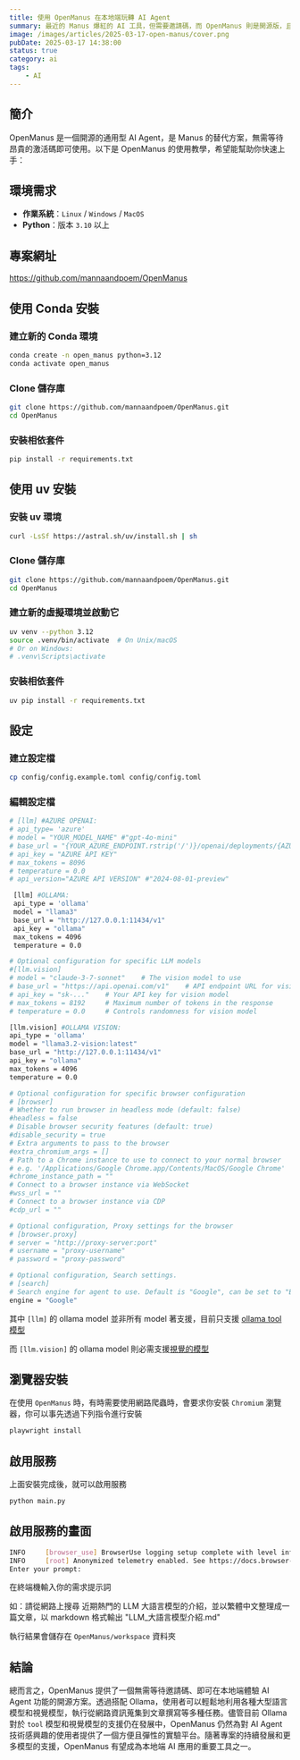 ```yaml
---
title: 使用 OpenManus 在本地端玩轉 AI Agent
summary: 最近的 Manus 爆紅的 AI 工具，但需要邀請碼，而 OpenManus 則是開源版，且可以在本地配合 ollama 使用
image: /images/articles/2025-03-17-open-manus/cover.png
pubDate: 2025-03-17 14:38:00
status: true
category: ai
tags:
    - AI
---
```


## 簡介

OpenManus 是一個開源的通用型 AI Agent，是 Manus 的替代方案，無需等待昂貴的激活碼即可使用。以下是 OpenManus 的使用教學，希望能幫助你快速上手：

## 環境需求

- **作業系統**：`Linux` / `Windows` / `MacOS`
- **Python**：版本 `3.10` 以上


## 專案網址

https://github.com/mannaandpoem/OpenManus

## 使用 Conda 安裝

### 建立新的 Conda 環境

```bash
conda create -n open_manus python=3.12
conda activate open_manus
```

### Clone 儲存庫

```bash
git clone https://github.com/mannaandpoem/OpenManus.git
cd OpenManus
```

### 安裝相依套件

```bash
pip install -r requirements.txt
```

## 使用 uv 安裝

### 安裝 uv 環境

```bash
curl -LsSf https://astral.sh/uv/install.sh | sh
```

### Clone 儲存庫

```bash
git clone https://github.com/mannaandpoem/OpenManus.git
cd OpenManus
```

### 建立新的虛擬環境並啟動它

```bash
uv venv --python 3.12
source .venv/bin/activate  # On Unix/macOS
# Or on Windows:
# .venv\Scripts\activate
```

### 安裝相依套件

```bash
uv pip install -r requirements.txt
```

## 設定

### 建立設定檔

```bash
cp config/config.example.toml config/config.toml
```

### 編輯設定檔

```bash
# [llm] #AZURE OPENAI:
# api_type= 'azure'
# model = "YOUR_MODEL_NAME" #"gpt-4o-mini"
# base_url = "{YOUR_AZURE_ENDPOINT.rstrip('/')}/openai/deployments/{AZURE_DEPOLYMENT_ID}"
# api_key = "AZURE API KEY"
# max_tokens = 8096
# temperature = 0.0
# api_version="AZURE API VERSION" #"2024-08-01-preview"

 [llm] #OLLAMA:
 api_type = 'ollama'
 model = "llama3"
 base_url = "http://127.0.0.1:11434/v1"
 api_key = "ollama"
 max_tokens = 4096
 temperature = 0.0

# Optional configuration for specific LLM models
#[llm.vision]
# model = "claude-3-7-sonnet"    # The vision model to use
# base_url = "https://api.openai.com/v1"    # API endpoint URL for vision model
# api_key = "sk-..."    # Your API key for vision model
# max_tokens = 8192     # Maximum number of tokens in the response
# temperature = 0.0     # Controls randomness for vision model

[llm.vision] #OLLAMA VISION:
api_type = 'ollama'
model = "llama3.2-vision:latest"
base_url = "http://127.0.0.1:11434/v1"
api_key = "ollama"
max_tokens = 4096
temperature = 0.0

# Optional configuration for specific browser configuration
# [browser]
# Whether to run browser in headless mode (default: false)
#headless = false
# Disable browser security features (default: true)
#disable_security = true
# Extra arguments to pass to the browser
#extra_chromium_args = []
# Path to a Chrome instance to use to connect to your normal browser
# e.g. '/Applications/Google Chrome.app/Contents/MacOS/Google Chrome'
#chrome_instance_path = ""
# Connect to a browser instance via WebSocket
#wss_url = ""
# Connect to a browser instance via CDP
#cdp_url = ""

# Optional configuration, Proxy settings for the browser
# [browser.proxy]
# server = "http://proxy-server:port"
# username = "proxy-username"
# password = "proxy-password"

# Optional configuration, Search settings.
# [search]
# Search engine for agent to use. Default is "Google", can be set to "Baidu" or "DuckDuckGo".
engine = "Google"
```

其中 `[llm]` 的 ollama model 並非所有 model 著支援，目前只支援 [ollama tool 模型](https://ollama.com/search?c=tools)

而 `[llm.vision]` 的 ollama model 則必需支援[視覺的模型](https://ollama.com/search?c=vision)



## 瀏覽器安裝

在使用 `OpenManus` 時，有時需要使用網路爬蟲時，會要求你安裝 `Chromium` 瀏覽器，你可以事先透過下列指令進行安裝

```bash
playwright install
```

## 啟用服務

上面安裝完成後，就可以啟用服務

```bash
python main.py
```

## 啟用服務的畫面 

```bash
INFO     [browser_use] BrowserUse logging setup complete with level info
INFO     [root] Anonymized telemetry enabled. See https://docs.browser-use.com/development/telemetry for more information.
Enter your prompt:
```

在終端機輸入你的需求提示詞

如：請從網路上搜尋 近期熱門的 LLM 大語言模型的介紹，並以繁體中文整理成一篇文章，以 markdown 格式輸出 "LLM_大語言模型介紹.md"

執行結果會儲存在 `OpenManus/workspace` 資料夾



## 結論

總而言之，OpenManus 提供了一個無需等待邀請碼、即可在本地端體驗 AI Agent 功能的開源方案。透過搭配 Ollama，使用者可以輕鬆地利用各種大型語言模型和視覺模型，執行從網路資訊蒐集到文章撰寫等多種任務。儘管目前 Ollama 對於 `tool` 模型和視覺模型的支援仍在發展中，OpenManus 仍然為對 AI Agent 技術感興趣的使用者提供了一個方便且彈性的實驗平台。隨著專案的持續發展和更多模型的支援，OpenManus 有望成為本地端 AI 應用的重要工具之一。
